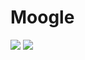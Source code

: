 # Moogle
![](https://img.shields.io/badge/applications-4-green)
![](https://img.shields.io/badge/members-5-green)
